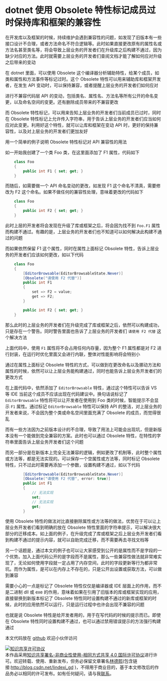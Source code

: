 
# dotnet 使用 Obsolete 特性标记成员过时保持库和框架的兼容性

在开发库以及框架的时候，持续维护会遇到兼容性的问题，如发现了旧版本有一些接口设计不合理，或者方法命名不符合逻辑等。此时如果直接更改原有的属性名或方法名甚至类名等，将会导致上层业务的开发者们在升级库之后构建不通过，因为缺少对应的方法。此时就需要上层业务的开发者们查阅文档才能了解如何应对升级之后带来的变动

<!--more-->


<!-- CreateTime:2020/11/9 8:59:44 -->

<!-- 发布 -->

在 dotnet 里面，可以使用 Obsolete 这个编译器分析辅助特性，给某个成员，如类和属性和方法事件等标记过时。这个 Obsolete 特性可以用来辅助库和框架开发者，在发生 API 变动时，可以保持兼容，或者提醒上层业务的开发者们如何应对

进行不兼容代码层 API 的变动，包括类名、属性名、方法名等所有公开的命名变更，以及命名空间的变更。还有删除成员带来的不兼容更改

而 Obsolete 特性标记，可以用来告知上层业务的开发者们当前成员已过时，同时在 Obsolete 特性标记上允许传入字符串，用于告诉上层业务的开发者们应当如何应对此变更。利用好这个特性，就可以让库和框架在变动 API 时，更好的保持兼容性，以及对上层业务的开发者们更加友好

用一个简单的例子说明 Obsolete 特性标记对 API 兼容性的用法

如一开始我创建了一个类 Foo 类，在这里面添加了 F1 属性，代码如下

```csharp
    class Foo
    {
        public int F1 { set; get; }
    }
```

而随后，如需要做一个 API 命名变动的更改，如发现 F1 这个命名不清真，需要修改为 F2 这个命名。如果不做任何的兼容性处理，意味着更改的代码如下


```csharp
    class Foo
    {
        public int F2 { set; get; }
    }
```

此时上层的开发者将会发现在升级了库或框架之后，将会因为找不到 `Foo.F1` 属性而构建不通过。有趣的是，上层业务的开发者们也不知道可以如何解决此构建不通过的问题

而如果依然保留 F1 这个属性，同时在属性上面标记 Obsolete 特性，告诉上层业务的开发者们应该如何更改，如以下代码

```csharp
    class Foo
    {
        [EditorBrowsable(EditorBrowsableState.Never)]
        [Obsolete("请使用 F2 代替")]
        public int F1
        {
            set => F2 = value;
            get => F2;
        }

        public int F2 { set; get; }
    }
```

那么此时的上层业务的开发者们在升级完成了库或框架之后，依然可以构建成功，只是存在一个警告。同时警告里面也告诉了上层业务的开发者们 `请使用 F2 代替` 这个解决方法

上面代码中，使用 `F1` 属性将不会占用任何内存量，因为整个 F1 属性都是对 F2 进行封装，在运行时优化里面又会进行内联，整体对性能影响将会特别小

通过在属性上面标记 Obsolete 特性的方式，可以做到在更改命名以及挪动方法和属性的时候，依然可以让上层业务能构建通过，同时也能告诉上层业务开发者们的更改方式

在上面代码中，依然添加了 `EditorBrowsable` 特性，通过这个特性可以告诉 VS 等 IDE 当前这个成员不应该出现在代码建议中。换句话说标记了 `EditorBrowsable` 特性将可以让开发者在使用到 Foo 类的时候，智能提示不会显示 `F1` 属性。通过标记 `EditorBrowsable` 特性可以保持 API 的整洁，对上层业务的开发者来说，不会因为整个类或命名空间里面充满了 Obsolete 的成员，而觉得很乱

而有一些方法因为之前版本设计的不合理，导致了用法上可能会出现坑，但是新版本没有一个能做到完全兼容的方案。此时也可以通过 Obsolete 特性，在特性的字符串里面告诉上层业务开发者们这个问题

而另一部分是在新版本上完全无法兼容的逻辑，例如更改了机制等，此时整个属性或方法等，都是无法实现的。可以保存一个空属性或方法等，同时标记 Obsolete 特性，只不过此时需要再添加一个参数，设置构建不通过，如以下代码

```csharp
        [EditorBrowsable(EditorBrowsableState.Never)]
        [Obsolete("请使用 F2 代替", error: true)]
        public int F1
        {
            // 无法实现
            set;
            // 无法实现
            get;
        }
```

使用 Obsolete 特性的做法对比直接删除属性或方法等的做法，优势在于可以让上层业务开发者们看到明确的放在 Obsolete 特性里面的字符串提示，可以解决很大部分的迁移成本。如上面的例子，在升级完成了库或框架之后上层业务开发者们看到构建不通过的提示内容，就可以自助完成迁移，而不需要再去寻找文档等

另一个话题是，通过本文的例子也可以让大家感受到公开的是属性而不是字段的一个优势。加入上面代码公开的是字段而不是属性，那么一些兼容性做法就非常难实现了，无论如何使用字段就一定占用了内存空间，此时的字段更新等行为都非常坑。而作为属性，是可以在内存上不存在的，只是公开出设置或获取方法，可以做到兼容

需要小心的一点是标记了 Obsolete 特性仅仅是编译器或 IDE 层面上的作用，而不是二进制 dll 或 exe 的作用，意味着如果在引用了旧版本的库或框架实现的应用，直接替换到新版本标记了 Obsolete 特性同时设置构建不通过的新库或框架的时候，此时的应用依然可以运行，只是运行过程中也许会出现不兼容的问题

也就是说 Obsolete 特性是给开发者用的，用于在写代码的时候的提示而已。即使在 Obsolete 特性同时设置构建不通过，也可以通过禁用错误提示的方法强行构建通过

本文代码放在 [github](https://github.com/lindexi/lindexi_gd/tree/d20149b7ace4d0b6e8ebb0a00aaede29a8de5118/BegibaberGawhilofigurwhal) 欢迎小伙伴访问






<a rel="license" href="http://creativecommons.org/licenses/by-nc-sa/4.0/"><img alt="知识共享许可协议" style="border-width:0" src="https://licensebuttons.net/l/by-nc-sa/4.0/88x31.png" /></a><br />本作品采用<a rel="license" href="http://creativecommons.org/licenses/by-nc-sa/4.0/">知识共享署名-非商业性使用-相同方式共享 4.0 国际许可协议</a>进行许可。欢迎转载、使用、重新发布，但务必保留文章署名[林德熙](http://blog.csdn.net/lindexi_gd)(包含链接:http://blog.csdn.net/lindexi_gd )，不得用于商业目的，基于本文修改后的作品务必以相同的许可发布。如有任何疑问，请与我[联系](mailto:lindexi_gd@163.com)。